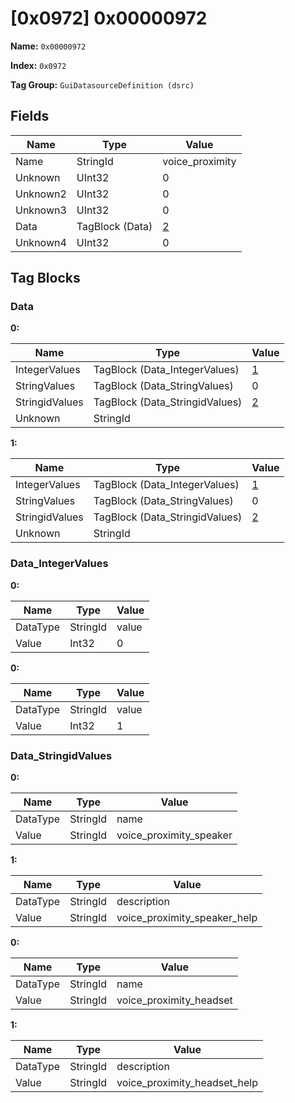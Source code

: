 # [0x0972] 0x00000972

**Name:** ```0x00000972```

**Index:** ```0x0972```

**Tag Group:** ```GuiDatasourceDefinition (dsrc)```

## Fields

Name	| Type	| Value
---	|---	|---	|
Name	|StringId	|voice_proximity
Unknown	|UInt32	|0
Unknown2	|UInt32	|0
Unknown3	|UInt32	|0
Data	|TagBlock (Data)	|[2](#data)
Unknown4	|UInt32	|0


## Tag Blocks

### Data

**0:**

Name	| Type	| Value
---	|---	|---	|
IntegerValues	|TagBlock (Data_IntegerValues)	|[1](#data_integervalues)
StringValues	|TagBlock (Data_StringValues)	|0
StringidValues	|TagBlock (Data_StringidValues)	|[2](#data_stringidvalues)
Unknown	|StringId	|


**1:**

Name	| Type	| Value
---	|---	|---	|
IntegerValues	|TagBlock (Data_IntegerValues)	|[1](#data_integervalues)
StringValues	|TagBlock (Data_StringValues)	|0
StringidValues	|TagBlock (Data_StringidValues)	|[2](#data_stringidvalues)
Unknown	|StringId	|


### Data_IntegerValues

**0:**

Name	| Type	| Value
---	|---	|---	|
DataType	|StringId	|value
Value	|Int32	|0


**0:**

Name	| Type	| Value
---	|---	|---	|
DataType	|StringId	|value
Value	|Int32	|1


### Data_StringidValues

**0:**

Name	| Type	| Value
---	|---	|---	|
DataType	|StringId	|name
Value	|StringId	|voice_proximity_speaker


**1:**

Name	| Type	| Value
---	|---	|---	|
DataType	|StringId	|description
Value	|StringId	|voice_proximity_speaker_help


**0:**

Name	| Type	| Value
---	|---	|---	|
DataType	|StringId	|name
Value	|StringId	|voice_proximity_headset


**1:**

Name	| Type	| Value
---	|---	|---	|
DataType	|StringId	|description
Value	|StringId	|voice_proximity_headset_help


